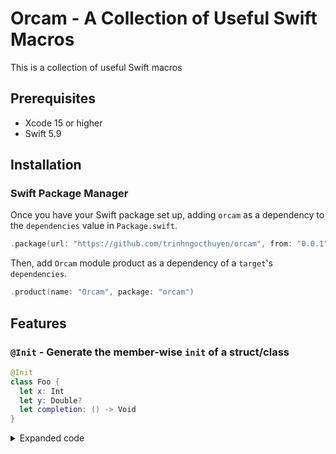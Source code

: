 # Orcam - A Collection of Useful Swift Macros

This is a collection of useful Swift macros

## Prerequisites

- Xcode 15 or higher
- Swift 5.9

## Installation

### Swift Package Manager

Once you have your Swift package set up, adding `orcam` as a dependency to the `dependencies` value in `Package.swift`.

```swift
.package(url: "https://github.com/trinhngocthuyen/orcam", from: "0.0.1")
```

Then, add `Orcam` module product as a dependency of a `target`'s `dependencies`.
```swift
.product(name: "Orcam", package: "orcam")
```

## Features

### `@Init` - Generate the member-wise `init` of a struct/class

```swift
@Init
class Foo {
  let x: Int
  let y: Double?
  let completion: () -> Void
}
```

<details>
  <summary>Expanded code</summary>

```swift
class Foo {
  let x: Int
  let y: Double?
  let completion: () -> Void

  init(
    x: Int,
    y: Double? = nil,
    completion: @escaping () -> Void
  ) {
    self.x = x
    self.y = y
    self.completion = completion
  }
}
```
</details>
